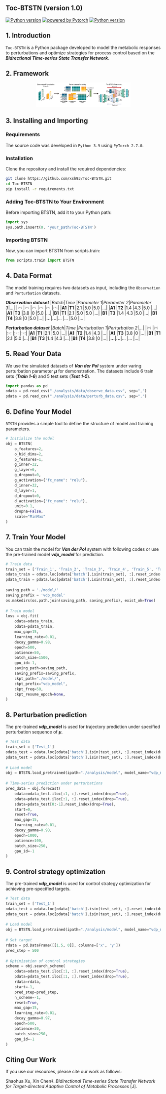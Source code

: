 <h2 align="left">Toc-BTSTN (version 1.0)</h2>

<p align="left">
    <a href="https://www.python.org/"><img alt="Python version" src="https://img.shields.io/badge/Python-v3.9-blue?logo=python&logoColor=white"></a>
    <a href="https://pytorch.org/"><img alt="powered by Pytorch" src="https://img.shields.io/badge/PyTorch-2.7.0-EE781F?logo=pytorch&logoColor=white"></a>
    <a href="LICENSE"><img alt="Python version" src="https://img.shields.io/badge/license-MIT-brightgreen"></a>
</p>

## 1. Introduction
`Toc-BTSTN` is a Python package developed to model the metabolic responses to perturbations and optimize strategies for process control based on the ***Bidrectional Time-series State Transfer Network***.

## 2. Framework
<div align=center><img src="image/framework.png" style="zoom: 30%;"/></div>

## 3. Installing and Importing

### Requirements
The source code was developed in `Python 3.9` using `PyTorch 2.7.0`.

### Installation
Clone the repository and install the required dependencies:

```bash
git clone https://github.com/xsh93/Toc-BTSTN.git
cd Toc-BTSTN
pip install -r requirements.txt
```
### Adding Toc-BTSTN to Your Environment
Before importing BTSTN, add it to your Python path:
```python
import sys
sys.path.insert(0, 'your_path/Toc-BTSTN')
```

### Importing BTSTN
Now, you can import BTSTN from scripts.train:

```python
from scripts.train import BTSTN
```

## 4. Data Format
The model training requires two datasets as input, including the `Observation` and `Perturbation` datasets.

***Observation dataset***
|*Batch*|*Time* |*Parameter 1*|*Parameter 2*|*Parameter 3*|...|
|:-:    |:-:    |:-:          |:-:          |:-:          |:-:|
|__A1__ |__T1__ |2.1          |5.0          |5.0          |...|
|__A1__ |__T2__ |1.4          |4.3          |5.0          |...|
|__A1__ |__T3__ |3.8          |0            |5.0          |...|
|__B1__ |__T1__ |2.1          |5.0          |5.0          |...|
|__B1__ |__T3__ |1.4          |4.3          |5.0          |...|
|__B1__ |__T4__ |3.8          |0            |5.0          |...|
|__...__|__...__|...          |...          |5.0          |...|

***Perturbation dataset***
|*Batch*|*Time* |*Perturbation 1*|*Perturbation 2*|...|
|:-:    |:-:    |:-:             |:-:             |:-:|
|__A1__ |__T1__ |2.1             |5.0             |...|
|__A1__ |__T2__ |1.4             |4.3             |...|
|__A1__ |__T3__ |3.8             |0               |...|
|__B1__ |__T1__ |2.1             |5.0             |...|
|__B1__ |__T3__ |1.4             |4.3             |...|
|__B1__ |__T4__ |3.8             |0               |...|
|__...__|__...__|...             |...             |...|

## 5. Read Your Data
We use the simulated datasets of ***Van der Pol*** system under varing perturbation parameter ***μ*** for demonstration. The datasets include 6 train sets (***Train 1-6***) and 5 test sets (***Test 1-5***).

```python
import pandas as pd
odata = pd.read_csv("./analysis/data/observe_data.csv", sep=",")
pdata = pd.read_csv("./analysis/data/perturb_data.csv", sep=",")
```

## 6. Define Your Model
`BTSTN` provides a simple tool to define the structure of model and training parameters.

```python
# Initialize the model
obj = BTSTN(
    o_features=2,
    o_hid_dims=2,
    p_features=1,
    g_inner=32,
    g_layer=6,
    g_dropout=0,
    g_activation={"fc_name": "relu"},
    d_inner=32,
    d_layer=1,
    d_dropout=0,
    d_activation={"fc_name": "relu"},
    unit=0.1,
    dropna=False,
    scale="MinMax"
)
```

## 7. Train Your Model
You can train the model for ***Van der Pol*** system with following codes or use the pre-trained model ***vdp_model*** for prediction.

```python
# Train data
train_set = ['Train_1', 'Train_2', 'Train_3', 'Train_4', 'Train_5', 'Train_6']
odata_train = odata.loc[odata['batch'].isin(train_set), :].reset_index(drop=True)
pdata_train = pdata.loc[pdata['batch'].isin(train_set), :].reset_index(drop=True)

saving_path = './model/'
saving_prefix = 'vdp_model'
os.makedirs(os.path.join(saving_path, saving_prefix), exist_ok=True)

# Train model
loss = obj.fit(
    odata=odata_train,
    pdata=pdata_train,
    max_gap=15,
    learning_rate=0.01,
    decay_gamma=0.98,
    epoch=500,
    patience=50,
    batch_size=1500,
    gpu_id=-1,
    saving_path=saving_path,
    saving_prefix=saving_prefix,
    ckpt_path="./model/",
    ckpt_prefix="vdp_model",
    ckpt_freq=50,
    ckpt_resume_epoch=None,
)
```

## 8. Perturbation prediction
The pre-trained ***vdp_model*** is used for trajectory prediction under specified perturbation sequence of ***μ***.
```python
# Test data
train_set = ['Test_1']
odata_test = odata.loc[odata['batch'].isin(test_set), :].reset_index(drop=True)
pdata_test = pdata.loc[pdata['batch'].isin(test_set), :].reset_index(drop=True)

# Load model
obj = BTSTN.load_pretrained(ipath="./analysis/model", model_name="vdp_model")

# Time-series prediction under perturbations
pred_data = obj.forecast(
    odata=odata_test.iloc[:1, :].reset_index(drop=True),
    pdata=pdata_test.iloc[:1, :].reset_index(drop=True),
    sdata=pdata_test[0:-1].reset_index(drop=True),
    start=0,
    reset=True,
    max_gap=15,
    learning_rate=0.01,
    decay_gamma=0.98,
    epoch=1000,
    patience=100,
    batch_size=250,
    gpu_id=-1
)
```

## 9. Control strategy optimization
The pre-trained ***vdp_model*** is used for control strategy optimization for achieving pre-specified targets.

```python
# Test data
train_set = ['Test_1']
odata_test = odata.loc[odata['batch'].isin(test_set), :].reset_index(drop=True)
pdata_test = pdata.loc[pdata['batch'].isin(test_set), :].reset_index(drop=True)

# Load model
obj = BTSTN.load_pretrained(ipath="./analysis/model", model_name="vdp_model")

# Set target
rdata = pd.DataFrame([[1.5, 0]], columns=['x', 'y'])
pred_step = 500

# Optimization of control strategies
scheme = obj.search_scheme(
    odata=odata_test.iloc[:1, :].reset_index(drop=True),
    pdata=pdata_test.iloc[:1, :].reset_index(drop=True),
    rdata=rdata,
    start=-1,
    pred_step=pred_step,
    n_scheme=-1,
    reset=True,
    max_gap=15,
    learning_rate=0.01,
    decay_gamma=0.97,
    epoch=500,
    patience=30,
    batch_size=250,
    gpu_id=-1
)
```

## Citing Our Work

If you use our resources, please cite our work as follows:

Shaohua Xu, Xin Chen‡. *Bidirectional Time-series State Transfer Network for Target-directed Adaptive Control of Metabolic Processes* [J].

